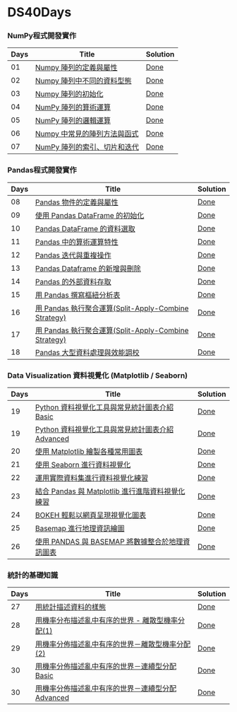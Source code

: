 # DS40Days

### NumPy程式開發實作
| Days   | Title | Solution |
|--------| ----- | -------- |
|01|[Numpy 陣列的定義與屬性]('https://www.cupoy.com/marathon-mission/00000174C4BC1B93000000016375706F795F70726572656C656173654355/000001754907C97F0000001A6375706F795F72656C656173654349/')|[Done]('/01Homework.ipynb')|
|02|[Numpy 陣列中不同的資料型態]('https://www.cupoy.com/marathon-mission/00000174C4BC1B93000000016375706F795F70726572656C656173654355/00000175490C17020000001B6375706F795F72656C656173654349/')|[Done]('/02Homework.ipynb')|
|03|[Numpy 陣列的初始化]('https://www.cupoy.com/marathon-mission/00000174C4BC1B93000000016375706F795F70726572656C656173654355/000001754914E8680000001C6375706F795F72656C656173654349/')|[Done]('/03Homework.ipynb')|
|04|[NumPy 陣列的算術運算]('https://www.cupoy.com/marathon-mission/00000174C4BC1B93000000016375706F795F70726572656C656173654355/00000175491F33860000001D6375706F795F72656C656173654349/')|[Done]('/04Homework.ipynb')|
|05|[NumPy 陣列的邏輯運算]('https://www.cupoy.com/marathon-mission/00000174C4BC1B93000000016375706F795F70726572656C656173654355/00000175492912FB0000001E6375706F795F72656C656173654349/')|[Done]('/05Homework.ipynb')|
|06|[Numpy 中常見的陣列方法與函式]('https://www.cupoy.com/marathon-mission/00000174C4BC1B93000000016375706F795F70726572656C656173654355/00000175493C2AF4000000216375706F795F72656C656173654349/')|[Done]('/06Homework.ipynb')|
|07|[NumPy 陣列的索引、切片和迭代]('https://www.cupoy.com/marathon-mission/00000174C4BC1B93000000016375706F795F70726572656C656173654355/0000017549469591000000226375706F795F72656C656173654349')|[Done]('/07Homework.ipynb')|

### Pandas程式開發實作
| Days   | Title | Solution |
|--------| ----- | -------- |
|08|[Pandas 物件的定義與屬性]('https://www.cupoy.com/marathon-mission/00000174C4BC1B93000000016375706F795F70726572656C656173654355/000001754950A6D9000000236375706F795F72656C656173654349/')|[Done]('/08Homework.ipynb')|
|09|[使用 Pandas DataFrame 的初始化]('https://www.cupoy.com/marathon-mission/00000174C4BC1B93000000016375706F795F70726572656C656173654355/00000175495A7361000000246375706F795F72656C656173654349/')|[Done]('/09Homework.ipynb')|
|10|[Pandas DataFrame 的資料選取]('https://www.cupoy.com/marathon-mission/00000174C4BC1B93000000016375706F795F70726572656C656173654355/00000176D59E20B70000000F6375706F795F72656C656173654349/')|[Done]('/10Homework.ipynb')|
|11|[Pandas 中的算術運算特性]('https://www.cupoy.com/marathon-mission/00000174C4BC1B93000000016375706F795F70726572656C656173654355/00000176E0B0C273000000136375706F795F72656C656173654349/')|[Done]('/11Homework.ipynb')|
|12|[Pandas 迭代與重複操作]('https://www.cupoy.com/marathon-mission/00000174C4BC1B93000000016375706F795F70726572656C656173654355/000001783EA02CC4000000106375706F795F72656C656173654349/')|[Done]('/12Homework.ipynb')|
|13|[Pandas Dataframe 的新增與刪除]('https://www.cupoy.com/marathon-mission/00000174C4BC1B93000000016375706F795F70726572656C656173654355/00000178444E2BBF000000026375706F795F72656C656173654349/')|[Done]('/13Homework.ipynb')|
|14|[Pandas 的外部資料存取]('https://www.cupoy.com/marathon-mission/00000174C4BC1B93000000016375706F795F70726572656C656173654355/00000178446913CA000000036375706F795F72656C656173654349/')|[Done]('/14Homework.ipynb')|
|15|[用 Pandas 撰寫樞紐分析表]('https://www.cupoy.com/marathon-mission/00000174C4BC1B93000000016375706F795F70726572656C656173654355/00000176E0D6D95C000000176375706F795F72656C656173654349/')|[Done]('/15Homework.ipynb')|
|16|[用 Pandas 執行聚合運算(Split-Apply-Combine Strategy)]('https://www.cupoy.com/marathon-mission/00000174C4BC1B93000000016375706F795F70726572656C656173654355/00000176E0E79AFC000000186375706F795F72656C656173654349/')|[Done]('/16Homework.ipynb')|
|17|[用 Pandas 執行聚合運算(Split-Apply-Combine Strategy)]('https://www.cupoy.com/marathon-mission/00000174C4BC1B93000000016375706F795F70726572656C656173654355/00000176E0E79AFC000000186375706F795F72656C656173654349/')|[Done]('/16Homework.ipynb')|
|18|[Pandas 大型資料處理與效能調校]('https://www.cupoy.com/marathon-mission/00000174C4BC1B93000000016375706F795F70726572656C656173654355/00000176E0F9E0F50000001A6375706F795F72656C656173654349/')|[Done]('/18Homework.ipynb')|

### Data Visualization 資料視覺化 (Matplotlib / Seaborn)
| Days   | Title | Solution |
|--------| ----- | -------- |
|19|[Python 資料視覺化工具與常見統計圖表介紹Basic]('https://www.cupoy.com/marathon-mission/00000174C4BC1B93000000016375706F795F70726572656C656173654355/00000176D6F42D75000000106375706F795F72656C656173654349/')|[Done]('/19Homework_1.ipynb')|
|19|[Python 資料視覺化工具與常見統計圖表介紹Advanced]('https://www.cupoy.com/marathon-mission/00000174C4BC1B93000000016375706F795F70726572656C656173654355/00000176D6F42D75000000106375706F795F72656C656173654349/')|[Done]('/19Homework_2.ipynb')|
|20|[使用 Matplotlib 繪製各種常用圖表]('https://www.cupoy.com/marathon-mission/00000174C4BC1B93000000016375706F795F70726572656C656173654355/00000176E11A55A90000001B6375706F795F72656C656173654349/')|[Done]('/20Homework.ipynb')|
|21|[使用 Seaborn 進行資料視覺化]('https://www.cupoy.com/marathon-mission/00000174C4BC1B93000000016375706F795F70726572656C656173654355/0000017549731EBC000000256375706F795F72656C656173654349/')|[Done]('/21Homework.ipynb')|
|22|[運用實際資料集進行資料視覺化練習]('https://www.cupoy.com/marathon-mission/00000174C4BC1B93000000016375706F795F70726572656C656173654355/00000175498782C8000000266375706F795F72656C656173654349/')|[Done]('/22Homework.ipynb')|
|23|[結合 Pandas 與 Matplotlib 進行進階資料視覺化練習]('https://www.cupoy.com/marathon-mission/00000174C4BC1B93000000016375706F795F70726572656C656173654355/000001754997FEB0000000276375706F795F72656C656173654349/')|[Done]('/23Homework.ipynb')|
|24|[BOKEH 輕鬆以網頁呈現視覺化圖表]('https://www.cupoy.com/marathon-mission/00000174C4BC1B93000000016375706F795F70726572656C656173654355/0000017549AE520F000000286375706F795F72656C656173654349/')|[Done]('/24Homework.ipynb')|
|25|[Basemap 進行地理資訊繪圖]('https://www.cupoy.com/marathon-mission/00000174C4BC1B93000000016375706F795F70726572656C656173654355/0000017549F55675000000296375706F795F72656C656173654349/')|[Done]('/25Homework.ipynb')|
|26|[使用 PANDAS 與 BASEMAP 將數據整合於地理資訊圖表]('https://www.cupoy.com/marathon-mission/00000174C4BC1B93000000016375706F795F70726572656C656173654355/000001754A144C290000002B6375706F795F72656C656173654349/codes')|[Done]('/26Homework.ipynb')|

### 統計的基礎知識
| Days   | Title | Solution |
|--------| ----- | -------- |
|27|[用統計描述資料的樣態]('https://www.cupoy.com/marathon-mission/00000174C4BC1B93000000016375706F795F70726572656C656173654355/000001754A4550E30000002C6375706F795F72656C656173654349/')|[Done]('/27Homework_1.ipynb')|
|28|[用機率分布描述亂中有序的世界 - 離散型機率分配(1)]('https://www.cupoy.com/marathon-mission/00000174C4BC1B93000000016375706F795F70726572656C656173654355/000001754A8936E30000002D6375706F795F72656C656173654349/')|[Done]('/28Homework_1.ipynb')|
|29|[用機率分佈描述亂中有序的世界－離散型機率分配(2)]('https://www.cupoy.com/marathon-mission/00000174C4BC1B93000000016375706F795F70726572656C656173654355/000001754AD16F93000000016375706F795F72656C656173654349/')|[Done]('/29Homework.ipynb')|
|30|[用機率分佈描述亂中有序的世界－連續型分配Basic]('https://www.cupoy.com/marathon-mission/00000174C4BC1B93000000016375706F795F70726572656C656173654355/0000017553DE27F1000000056375706F795F72656C656173654349/')|[Done]('/30Homework_1.ipynb')|
|30|[用機率分佈描述亂中有序的世界－連續型分配Advanced]('https://www.cupoy.com/marathon-mission/00000174C4BC1B93000000016375706F795F70726572656C656173654355/0000017553DE27F1000000056375706F795F72656C656173654349/')|[Done]('/30Homework_2.ipynb')|